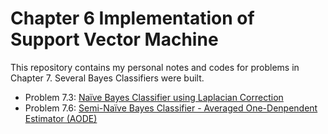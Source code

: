 # Chapter 6 Implementation of Support Vector Machine

This repository contains my personal notes and codes for problems in Chapter 7. Several Bayes Classifiers were built.

- Problem 7.3: [Naïve Bayes Classifier using Laplacian Correction](https://github.com/Hatchin/Machine-Learning-Zhou_Zhihua/tree/master/Bayes/Nai%CC%88veBayes)
- Problem 7.6: [Semi-Naïve Bayes Classifier - Averaged One-Denpendent Estimator (AODE)](https://github.com/Hatchin/Machine-Learning-Zhou_Zhihua/tree/master/Bayes/AODE)


